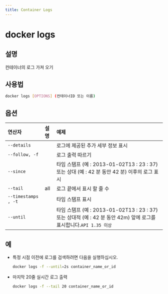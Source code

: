 ```yaml
---
title: Container Logs
---
```


# docker logs

## 설명
컨테이너의 로그 가져 오기

## 사용법
```bash
docker logs [OPTIONS] (컨테이너ID 또는 이름)
```

## 옵션
| 연산자 | 설명 | 예제 |
|:---|:---|:---|
| `--details` |  | 로그에 제공된 추가 세부 정보 표시 |
| `--follow, -f` |  | 로그 출력 따르기 |
| `--since` |  | 타임 스탬프 (예 : 2013-01-02T13 : 23 : 37) 또는 상대 (예 : 42 분 동안 42 분) 이후의 로그 표시 |
| `--tail` | all | 로그 끝에서 표시 할 줄 수 |
| `--timestamps , -t` |  | 타임 스탬프 표시 |
| `--until` |  | 타임 스탬프 (예 : 2013-01-02T13 : 23 : 37) 또는 상대적 (예 : 42 분 동안 42m) 앞에 로그를 표시합니다.`API 1.35 이상` |

## 예
- 특정 시점 이전에 로그를 검색하려면 다음을 실행하십시오.
  ```sh
  docker logs -f --until=2s container_name_or_id
  ```

- 마지막 20줄 실시간 로그 출력
  ```sh
  docker logs -f --tail 20 container_name_or_id
  ```
		
 		
		
		
		
